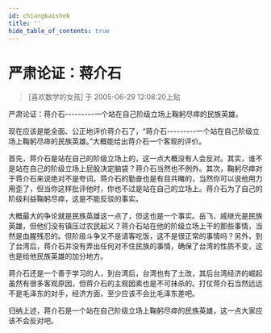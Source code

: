 ```yaml
---
id: chiangkaishek
title: ''
hide_table_of_contents: true
---
```


# 严肃论证：蒋介石

> [喜欢数学的女孩] 于 2005-06-29 12:08:20上贴

严肃论证：蒋介石---------一个站在自己阶级立场上鞠躬尽瘁的民族英雄。

现在应该是能全面、公正地评价蒋介石了，“蒋介石---------一个站在自己阶级立场上鞠躬尽瘁的民族英雄。”大概能给出蒋介石一个客观的评价。

首先，蒋介石是站在自己的阶级立场上的，这一点大概没有人会反对。其实，谁不是站在自己的阶级立场上屁股决定脑袋？蒋介石当然也不例外。其次，鞠躬尽瘁对于蒋介石来说绝对不是夸词。蒋介石的勤奋也是有目共睹的，当然你可以说他用力用歪了，但当你这样批评他时，你也不过是站在自己的立场上。蒋介石为了自己的阶级利益鞠躬尽瘁，这是不能反驳的事实。

大概最大的争论就是民族英雄这一点了，但这也是一个事实。岳飞、戚继光是民族英雄，但他们没有镇压过农民起义？蒋介石站在他的阶级立场上干的那些事情，当然是血腥残忍的。但阶级斗争又不是请客吃饭，这不是很正常的事情吗？另外，到了台湾后，蒋介石并没有弄出任何对不住民族的事情，确保了台湾的性质不变，这也是给他民族英雄的加分地方。

蒋介石还是一个善于学习的人，到台湾后，台湾也有了土改，其后台湾经济的崛起虽然有很多客观原因，但蒋介石的主观因素也是不可抹杀的。打仗蒋介石当然远远不是毛泽东的对手，经济方面，至少应该不会比毛泽东差吧。

归纳上述，蒋介石是一个站在自己阶级立场上鞠躬尽瘁的民族英雄，这一点大家应该不会反对吧。